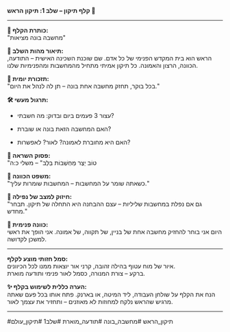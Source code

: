**קלף תיקון – שלב 1: תיקון הראש 🧠**

---

**🔹 כותרת הקלף:**  
"מחשבה בונה מציאות"

**🔸 תיאור מהות השלב:**  
הראש הוא בית המקדש הפנימי של כל אדם. שם שוכנת השכינה האישית – התודעה, הכוונה, הרצון והאמונה. כל תיקון אמיתי מתחיל מהמחשבות ומהפנימיות שלנו.

**🌟 תזכורת יומית:**  
"בכל בוקר, תחזק מחשבה אחת בונה – תן לה לנהל את היום."

**🛠 תרגול מעשי:**

- עצור 3 פעמים ביום ובדוק: מה חשבתי?
    
- האם המחשבה הזאת בונה או שוברת?
    
- האם היא מחוברת לאמונה? לאור? לאפשרות?
    

**📖 פסוק השראה:**  
"טוֹב יֵצֶר מַחְשְׁבוֹת בַּלֵּב" – משלי כ:ה

**🧭 משפט הכוונה:**  
"כשאתה שומר על המחשבות – המחשבות שומרות עליך."

**💬 חיזוק למצב של נפילה:**  
"גם אם נפלת במחשבות שליליות – עצם ההבחנה היא התחלה של תיקון. תבחר מחדש."

**🎯 כוונה פנימית:**  
היום אני בוחר להחזיק מחשבה אחת של בניין, של תקווה, של אמונה. אני הופך את ראשי למשכן לקדושה.

---

**סמל חזותי מוצע לקלף:**  
איור של מוח עטוף בהילה זהובה, קרני אור יוצאות ממנו לכל הכיוונים.  
ברקע – צורת המנורה, כסמל לאור פנימי ותודעה מוארת.

**✨ הערה כללית לשימוש בקלף:**  
הנח את הקלף על שולחן העבודה, ליד המיטה, או בארנק. פתח אותו בכל פעם שאתה מרגיש שהראש נלקח למחוזות לא מאוזנים – ותחזיר את עצמך לאור.

---

#תיקון_הראש #מחשבה_בונה #תודעה_מוארת #שלב1 #תיקון_עולם